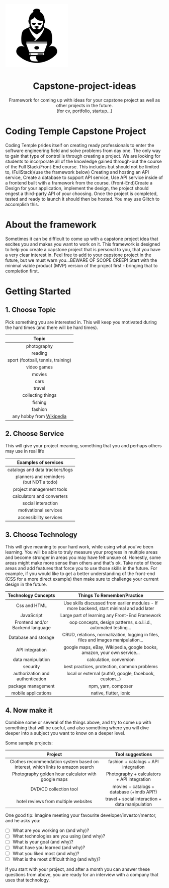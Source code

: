 <!-- [![Coding Temple Logo](./black-icon-new.png "Coding Temple Logo")](https://codingtemple.com "Coding Temple") -->

<img src="./black-icon-new.png" alt="Coding Temple Logo" width="200"/>

<h1 align="center">Capstone-project-ideas</h1>

<p align="center">Framework for coming up with ideas for your capstone project as well as other projects in the future.
<br /> (for cv, portfolio, startup...)</p>

# Coding Temple Capstone Project
Coding Temple prides itself on creating ready professionals to enter the software engineering field and solve problems from day one. The only way to gain that type of control is through creating a project. We are looking for students to incorporate all of the knowledge gained through-out the course of the Full Stack/Front-End course. This includes but should not be limited to, (FullStack)(use the framework below) Creating and hosting an API service, Create a database to support API service, Use API service inside of a frontend built with a framework from the course. (Front-End)Create a Design for your application, implement the design, the project should engest a third-party API of your choosing. Once the project is completed, tested and ready to launch it should then be hosted. You may use Glitch to accomplish this.


# About the framework

Sometimes it can be difficult to come up with a capstone project idea that excites you and makes you want to work on it. This framework is designed to help you create a capstone project that is personal to you, that you have a very clear interest in. Feel free to add to your capstone project in the future, but we must warn you...BEWARE OF SCOPE CREEP! Start with the minimal viable product (MVP) version of the project first - bringing that to completion first. 


 


# Getting Started

## 1. Choose Topic
Pick something you are interested in. This will keep you motivated during the hard times (and there will be hard times). 

| Topic |
|:---:|
| photography |
| reading |
| sport (football, tennis, training) |
| video games |
| movies |
| cars |
| travel |
| collecting things |
| fishing |
| fashion |
| any hobby from [Wikipedia](https://en.wikipedia.org/wiki/List_of_hobbies)|

## 2. Choose Service
This will give your project meaning, something that you and perhaps others may use in real life

|Examples of services|
|:---:|
| catalogs and data trackers/logs |
| planners and reminders <br /> (but NOT a todo) |
| project management tools |
| calculators and converters |
| social interaction |
| motivational services |
| accessibility services |


## 3. Choose Technology
This will give meaning to your hard work, while using what you've been learning. You will be able to truly measure your progress in multiple areas and become stronger in areas you may have felt unsure of. Honestly, some areas might make more sense than others and that's ok. Take note of those areas and add features that force you to use those skills in the future. For example, if you would like to get a better understanding of the front-end (CSS for a more direct example) then make sure to challenge your current design in the future. 


|Technology Concepts| Things To Remember/Practice |
|:---:| :---:|
| Css and HTML | Use skills discussed from earlier modules - If more backend, start minimal and add later |
| JavaScript | Large part of learning any Front-End Framework |
| Frontend and/or Backend language | oop concepts, design patterns, s.o.l.i.d.,  automated testing... |
| Database and storage | CRUD, relations, normalization, logging in files, files and images manipulation...|
| API integration | google maps, eBay, Wikipedia, google books, amazon, your own service...|
| data manipulation | calculation, conversion |
| security | best practices, protection, common problems |
| authorization and authentication | local or external (auth0, google, facebook, custom...)
|package management|npm, yarn, composer|
|mobile applications|native, flutter, ionic|

## 4. Now make it
Combine some or several of the things above, and try to come up with something that will be useful, and also something where you will dive deeper into a subject you want to know on a deeper level.

Some sample projects:

|Project|Tool suggestions|
|:---:| :---:|
| Clothes recommendation system based on interest, which links to amazon search| fashion + catalogs + API integration |
|Photography golden hour calculator with google maps | Photography + calculators + API integration|
|DVD/CD collection tool|movies + catalogs + database (+imdb API?)|
|hotel reviews from multiple websites |travel + social interaction + data manipulation|

One good tip: Imagine meeting your favourite developer/investor/mentor, and he asks you:
- [ ] What are you working on (and why)?
- [ ] What technologies are you using (and why)?
- [ ] What is your goal (and why)?
- [ ] What have you learned (and why)?
- [ ] What you liked most (and why)?
- [ ] What is the most difficult thing (and why)?

If you start with your project, and after a month you can answer these questions from above, you are ready for an interview with a company that uses that technology. 